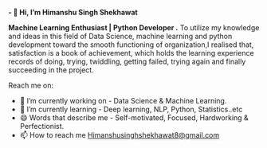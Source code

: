 **- 👋 Hi, I’m Himanshu Singh Shekhawat**

**Machine Learning Enthusiast | Python Developer .**
To utilize my knowledge and ideas in this field of Data Science, machine learning and python development toward the smooth functioning of organization,I realised that, satisfaction is a book of achievement, which holds the learning experience records of doing, trying, twiddling, getting failed, trying again and finally succeeding in the project.

Reach me on:
- 🔭 I’m currently working on - Data Science & Machine Learning.
- 🌱 I’m currently learning - Deep learning, NLP, Python, Statistics..etc
- 😄 Words that describe me - Self-motivated, Focused, Hardworking & Perfectionist.
- 📫 How to reach me Himanshusinghshekhawat8@gmail.com
<!-- - 👀 I’m interested in ... -->
<!---
Himanshu-Singh-Shekhawat/Himanshu-Singh-Shekhawat is a ✨ special ✨ repository because its `README.md` (this file) appears on your GitHub profile.
You can click the Preview link to take a look at your changes.
--->
